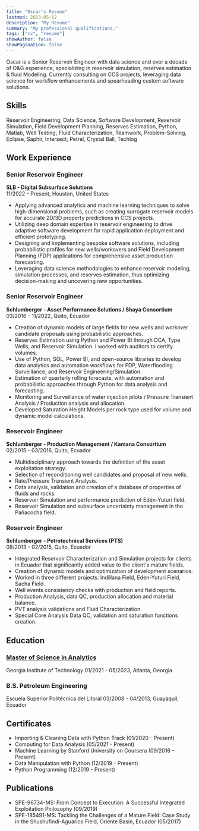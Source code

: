 ```yaml
---
title: "Oscar's Resume"
lastmod: 2023-05-12
description: "My Resume"
summary: "My professional qualifications."
tags: ["cv", "resume"]
showAuthor: false
showPagination: false   
---
```


Oscar is a Senior Reservoir Engineer with data science and over a decade of O&G experience, specializing in reservoir simulation, reserves estimation & fluid Modeling. Currently consulting on CCS projects, leveraging data science for workflow enhancements and spearheading custom software solutions.

## Skills

Reservoir Engineering, Data Science, Software Development, Reservoir Simulation, Field Development Planning, Reserves Estimation, Python, Matlab, Well Testing, Fluid Characterization, Teamwork, Problem-Solving, Eclipse, Saphir, Intersect, Petrel, Crystal Ball, Techlog

## Work Experience

### **Senior Reservoir Engineer**
**SLB - Digital Subsurface Solutions**<br>
11/2022 - Present, Houston, United States

- Applying advanced analytics and machine learning techniques to solve high-dimensional problems, such as creating surrogate reservoir models for accurate 2D/3D property predictions in CCS projects.
- Utilizing deep domain expertise in reservoir engineering to drive adaptive software development for rapid application deployment and efficient prototyping.
- Designing and implementing bespoke software solutions, including probabilistic profiles for new wells/workovers and Field Development Planning (FDP) applications for comprehensive asset production forecasting.
- Leveraging data science methodologies to enhance reservoir modeling, simulation processes, and reserves estimation, thus optimizing decision-making and uncovering new opportunities.

### **Senior Reservoir Engineer**
**Schlumberger - Asset Performance Solutions / Shaya Consortium**<br>
03/2016 - 11/2022, Quito, Ecuador

- Creation of dynamic models of large fields for new wells and workover candidate proposals using probabilistic approaches.
- Reserves Estimation using Python and Power BI through DCA, Type Wells, and Reservoir Simulation. I worked with auditors to certify volumes.
- Use of Python, SQL, Power BI, and open-source libraries to develop data analytics and automation workflows for FDP, Waterflooding Surveillance, and Reservoir Engineering/Simulation.
- Estimation of quarterly rolling forecasts, with automation and probabilistic approaches through Python for data analysis and forecasting.
- Monitoring and Surveillance of water injection pilots / Pressure Transient Analysis / Production analysis and allocation.
- Developed Saturation Height Models per rock type used for volume and dynamic model calculations.

### **Reservoir Engineer**
**Schlumberger - Production Management / Kamana Consortium**<br>
02/2015 - 03/2016, Quito, Ecuador

- Multidisciplinary approach towards the definition of the asset exploitation strategy.
- Selection of reconditioning well candidates and proposal of new wells.
- Rate/Pressure Transient Analysis.
- Data analysis, validation and creation of a database of properties of fluids and rocks.
- Reservoir Simulation and performance prediction of Edén-Yuturi field.
- Reservoir Simulation and subsurface uncertainty management in the Pañacocha field.

### **Reservoir Engineer**
**Schlumberger - Petrotechnical Services (PTS)**<br>
08/2013 - 02/2015, Quito, Ecuador

- Integrated Reservoir Characterization and Simulation projects for clients in Ecuador that significantly added value to the client's mature fields.
- Creation of dynamic models and optimization of development scenarios.
- Worked in three different projects: Indillana Field, Eden-Yuturi Field, Sacha Field.
- Well events consistency checks with production and field reports.
- Production Analysis, data QC, production allocation and material balance.
- PVT analysis validations and Fluid Characterization.
- Special Core Analysis Data QC, validation and saturation functions creation.

## Education

### [Master of Science in Analytics](https://www.parchment.com/u/award/7466c82e4991e2438a34f56e1935583a)
Georgia Institute of Technology
01/2021 - 05/2023, Atlanta, Georgia

### B.S. Petroleum Engineering
Escuela Superior Politécnica del Litoral
03/2008 - 04/2013, Guayaquil, Ecuador

## Certificates

- Importing & Cleaning Data with Python Track (01/2020 - Present)
- Computing for Data Analysis (05/2021 - Present)
- Machine Learning by Stanford University on Coursera (09/2016 - Present)
- Data Manipulation with Python (12/2019 - Present)
- Python Programming (12/2019 - Present)

## Publications

- SPE-96734-MS: From Concept to Execution: A Successful Integrated Exploitation Philosophy (09/2019)
- SPE-185491-MS: Tackling the Challenges of a Mature Field: Case Study in the Shushufindi-Aguarico Field, Oriente Basin, Ecuador (05/2017)
